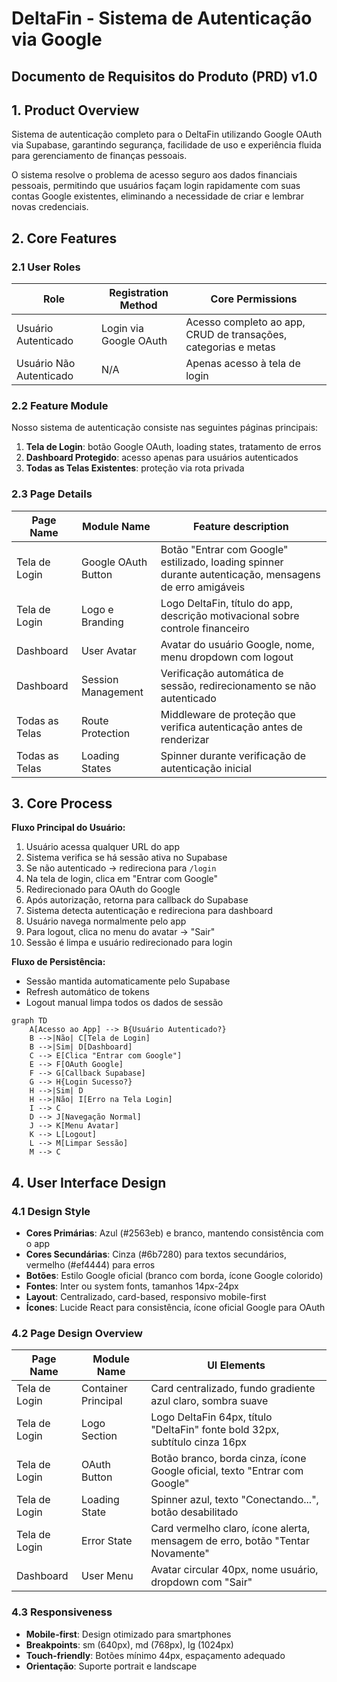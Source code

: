 # DeltaFin - Sistema de Autenticação via Google
## Documento de Requisitos do Produto (PRD) v1.0

## 1. Product Overview
Sistema de autenticação completo para o DeltaFin utilizando Google OAuth via Supabase, garantindo segurança, facilidade de uso e experiência fluida para gerenciamento de finanças pessoais.

O sistema resolve o problema de acesso seguro aos dados financiais pessoais, permitindo que usuários façam login rapidamente com suas contas Google existentes, eliminando a necessidade de criar e lembrar novas credenciais.

## 2. Core Features

### 2.1 User Roles
| Role | Registration Method | Core Permissions |
|------|---------------------|------------------|
| Usuário Autenticado | Login via Google OAuth | Acesso completo ao app, CRUD de transações, categorias e metas |
| Usuário Não Autenticado | N/A | Apenas acesso à tela de login |

### 2.2 Feature Module
Nosso sistema de autenticação consiste nas seguintes páginas principais:
1. **Tela de Login**: botão Google OAuth, loading states, tratamento de erros
2. **Dashboard Protegido**: acesso apenas para usuários autenticados
3. **Todas as Telas Existentes**: proteção via rota privada

### 2.3 Page Details
| Page Name | Module Name | Feature description |
|-----------|-------------|---------------------|
| Tela de Login | Google OAuth Button | Botão "Entrar com Google" estilizado, loading spinner durante autenticação, mensagens de erro amigáveis |
| Tela de Login | Logo e Branding | Logo DeltaFin, título do app, descrição motivacional sobre controle financeiro |
| Dashboard | User Avatar | Avatar do usuário Google, nome, menu dropdown com logout |
| Dashboard | Session Management | Verificação automática de sessão, redirecionamento se não autenticado |
| Todas as Telas | Route Protection | Middleware de proteção que verifica autenticação antes de renderizar |
| Todas as Telas | Loading States | Spinner durante verificação de autenticação inicial |

## 3. Core Process

**Fluxo Principal do Usuário:**
1. Usuário acessa qualquer URL do app
2. Sistema verifica se há sessão ativa no Supabase
3. Se não autenticado → redireciona para `/login`
4. Na tela de login, clica em "Entrar com Google"
5. Redirecionado para OAuth do Google
6. Após autorização, retorna para callback do Supabase
7. Sistema detecta autenticação e redireciona para dashboard
8. Usuário navega normalmente pelo app
9. Para logout, clica no menu do avatar → "Sair"
10. Sessão é limpa e usuário redirecionado para login

**Fluxo de Persistência:**
- Sessão mantida automaticamente pelo Supabase
- Refresh automático de tokens
- Logout manual limpa todos os dados de sessão

```mermaid
graph TD
    A[Acesso ao App] --> B{Usuário Autenticado?}
    B -->|Não| C[Tela de Login]
    B -->|Sim| D[Dashboard]
    C --> E[Clica "Entrar com Google"]
    E --> F[OAuth Google]
    F --> G[Callback Supabase]
    G --> H{Login Sucesso?}
    H -->|Sim| D
    H -->|Não| I[Erro na Tela Login]
    I --> C
    D --> J[Navegação Normal]
    J --> K[Menu Avatar]
    K --> L[Logout]
    L --> M[Limpar Sessão]
    M --> C
```

## 4. User Interface Design

### 4.1 Design Style
- **Cores Primárias**: Azul (#2563eb) e branco, mantendo consistência com o app
- **Cores Secundárias**: Cinza (#6b7280) para textos secundários, vermelho (#ef4444) para erros
- **Botões**: Estilo Google oficial (branco com borda, ícone Google colorido)
- **Fontes**: Inter ou system fonts, tamanhos 14px-24px
- **Layout**: Centralizado, card-based, responsivo mobile-first
- **Ícones**: Lucide React para consistência, ícone oficial Google para OAuth

### 4.2 Page Design Overview
| Page Name | Module Name | UI Elements |
|-----------|-------------|-------------|
| Tela de Login | Container Principal | Card centralizado, fundo gradiente azul claro, sombra suave |
| Tela de Login | Logo Section | Logo DeltaFin 64px, título "DeltaFin" fonte bold 32px, subtítulo cinza 16px |
| Tela de Login | OAuth Button | Botão branco, borda cinza, ícone Google oficial, texto "Entrar com Google" |
| Tela de Login | Loading State | Spinner azul, texto "Conectando...", botão desabilitado |
| Tela de Login | Error State | Card vermelho claro, ícone alerta, mensagem de erro, botão "Tentar Novamente" |
| Dashboard | User Menu | Avatar circular 40px, nome usuário, dropdown com "Sair" |

### 4.3 Responsiveness
- **Mobile-first**: Design otimizado para smartphones
- **Breakpoints**: sm (640px), md (768px), lg (1024px)
- **Touch-friendly**: Botões mínimo 44px, espaçamento adequado
- **Orientação**: Suporte portrait e landscape
